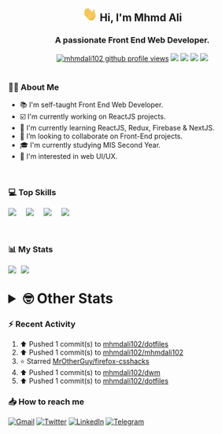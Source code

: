 <h2 align="center"><img src="./Hi.gif" width="30px" height="30px"> Hi, I'm Mhmd Ali</h2>

<h3 align="center">A passionate Front End Web Developer.</h3>

<div align="center">
  <a href="#"><img src="https://komarev.com/ghpvc/?username=mhmdali102&style=for-the-badge&logo=" alt="mhmdali102 github profile views" /></a>
  <a href="https://www.linux.org"><img src="https://img.shields.io/badge/OS-Linux-e06c75?style=for-the-badge&logo=linux" /></a>
	<a href="https://archlinux.org"><img src="https://img.shields.io/badge/DISTRO-Arch-56b6c2?style=for-the-badge&logo=arch-linux" /></a>
	<a href="https://dwm.suckless.org"><img src="https://img.shields.io/badge/WM-DWM-005577?style=for-the-badge&logo=dwm" /></a>
	<a href="https://neovim.io"><img src="https://img.shields.io/badge/IDE-Neovim-98c379?style=for-the-badge&logo=neovim" /></a>
</div>

<br>

### :man_technologist: About Me

- :books: I'm self-taught Front End Web Developer.
- :ballot_box_with_check: I'm currently working on ReactJS projects.
- :dart: I'm currently learning ReactJS, Redux, Firebase & NextJS.
- :eyes: I’m looking to collaborate on Front-End projects.
- :mortar_board: I'm currently studying MIS Second Year.
- :art: I'm interested in web UI/UX.

<br>

### :computer: Top Skills

<div style="display:flex;">
<img width ='36px' src ='https://raw.githubusercontent.com/rahulbanerjee26/githubAboutMeGenerator/main/icons/html.svg' />
<img width ='36px' src ='https://raw.githubusercontent.com/rahulbanerjee26/githubAboutMeGenerator/main/icons/css.svg' />
<img width ='36px' src ='https://raw.githubusercontent.com/rahulbanerjee26/githubAboutMeGenerator/main/icons/javascript.svg' />
<img width ='36px' src ='https://raw.githubusercontent.com/rahulbanerjee26/githubAboutMeGenerator/main/icons/reactjs.svg' />
</div>

<br>
<br>

### :bar_chart: My Stats

<img src="https://github-readme-stats.vercel.app/api?username=mhmdali102&show_icons=true&locale=en" width="49%" /><span style="display:inline-block;width:2%"></span><img src="https://github-readme-streak-stats.herokuapp.com/?user=mhmdali102&" width="49%" />

<br>

<details>
<summary style="font-size: 1.75rem; font-weight: bold;"><strong style="font-size: 1.75rem; font-weight: bold;"> 🤓 Other Stats </strong></summary>
<br>

<!--START_SECTION:waka-->
![Lines of code](https://img.shields.io/badge/From%20Hello%20World%20I%27ve%20Written-232%20Thousand%20lines%20of%20code-blue)

**🐱 My GitHub Data** 

> 🏆 774 Contributions in the Year 2022
 > 
> 📦 332.9 kB Used in GitHub's Storage 
 > 
> 💼 Opted to Hire
 > 
> 📜 19 Public Repositories 
 > 
> 🔑 6 Private Repositories  
 > 
**I'm a Night 🦉** 

```text
🌞 Morning    89 commits     ██░░░░░░░░░░░░░░░░░░░░░░░   10.52% 
🌆 Daytime    172 commits    █████░░░░░░░░░░░░░░░░░░░░   20.33% 
🌃 Evening    359 commits    ██████████░░░░░░░░░░░░░░░   42.43% 
🌙 Night      226 commits    ██████░░░░░░░░░░░░░░░░░░░   26.71%

```
📅 **I'm Most Productive on Monday** 

```text
Monday       158 commits    ████░░░░░░░░░░░░░░░░░░░░░   18.68% 
Tuesday      114 commits    ███░░░░░░░░░░░░░░░░░░░░░░   13.48% 
Wednesday    108 commits    ███░░░░░░░░░░░░░░░░░░░░░░   12.77% 
Thursday     98 commits     ███░░░░░░░░░░░░░░░░░░░░░░   11.58% 
Friday       89 commits     ██░░░░░░░░░░░░░░░░░░░░░░░   10.52% 
Saturday     135 commits    ████░░░░░░░░░░░░░░░░░░░░░   15.96% 
Sunday       144 commits    ████░░░░░░░░░░░░░░░░░░░░░   17.02%

```


📊 **This Week I Spent My Time On** 

```text
⌚︎ Time Zone: Asia/Beirut

💬 Programming Languages: 
TypeScript               7 hrs 31 mins       ██████████████░░░░░░░░░░░   56.45% 
Lua                      4 hrs 32 mins       ████████░░░░░░░░░░░░░░░░░   34.06% 
Other                    37 mins             █░░░░░░░░░░░░░░░░░░░░░░░░   4.73% 
conf                     12 mins             ░░░░░░░░░░░░░░░░░░░░░░░░░   1.55% 
CSS                      8 mins              ░░░░░░░░░░░░░░░░░░░░░░░░░   1.08%

🔥 Editors: 
Neovim                   13 hrs 19 mins      █████████████████████████   100.0%

🐱‍💻 Projects: 
canadiansouq.com         7 hrs 33 mins       ██████████████░░░░░░░░░░░   56.73% 
mhmdali102               5 hrs 30 mins       ██████████░░░░░░░░░░░░░░░   41.42% 
Unknown Project          7 mins              ░░░░░░░░░░░░░░░░░░░░░░░░░   0.99% 
dogehouse                6 mins              ░░░░░░░░░░░░░░░░░░░░░░░░░   0.87%

💻 Operating System: 
Linux                    13 hrs 19 mins      █████████████████████████   100.0%

```

**I Mostly Code in JavaScript** 

```text
JavaScript               11 repos            █████████████░░░░░░░░░░░░   52.38% 
Python                   3 repos             ███░░░░░░░░░░░░░░░░░░░░░░   14.29% 
HTML                     1 repo              █░░░░░░░░░░░░░░░░░░░░░░░░   4.76% 
PHP                      1 repo              █░░░░░░░░░░░░░░░░░░░░░░░░   4.76% 
CSS                      1 repo              █░░░░░░░░░░░░░░░░░░░░░░░░   4.76%

```



 Last Updated on 21/09/2022 18:55:23 UTC
<!--END_SECTION:waka-->

</details>

### :zap: Recent Activity

<!--RECENT_ACTIVITY:start-->
1. ⬆️ Pushed 1 commit(s) to [mhmdali102/dotfiles](https://github.com/mhmdali102/dotfiles)
2. ⬆️ Pushed 1 commit(s) to [mhmdali102/mhmdali102](https://github.com/mhmdali102/mhmdali102)
3. ⭐ Starred [MrOtherGuy/firefox-csshacks](https://github.com/MrOtherGuy/firefox-csshacks)
4. ⬆️ Pushed 1 commit(s) to [mhmdali102/dwm](https://github.com/mhmdali102/dwm)
5. ⬆️ Pushed 1 commit(s) to [mhmdali102/dotfiles](https://github.com/mhmdali102/dotfiles)
<!--RECENT_ACTIVITY:end-->

### :inbox_tray: How to reach me

[![Gmail](https://img.shields.io/badge/Gmail-D14836?style=for-the-badge&logo=gmail&logoColor=white)](mailto:mhmdalihsen102@gmail.com)
[![Twitter](https://img.shields.io/badge/Twitter-1DA1F2?style=for-the-badge&logo=twitter&logoColor=white)](https://twitter.com/MhmdAliHsen)
[![LinkedIn](https://img.shields.io/badge/LinkedIn-0077B5?style=for-the-badge&logo=linkedin&logoColor=white)](https://www.linkedin.com/in/mhmd-ali-hsen-66b0671b7/)
[![Telegram](https://img.shields.io/badge/Telegram-2CA5E0?style=for-the-badge&logo=telegram&logoColor=white&bgColor=black)](https://t.me/mhmdalihsen)
